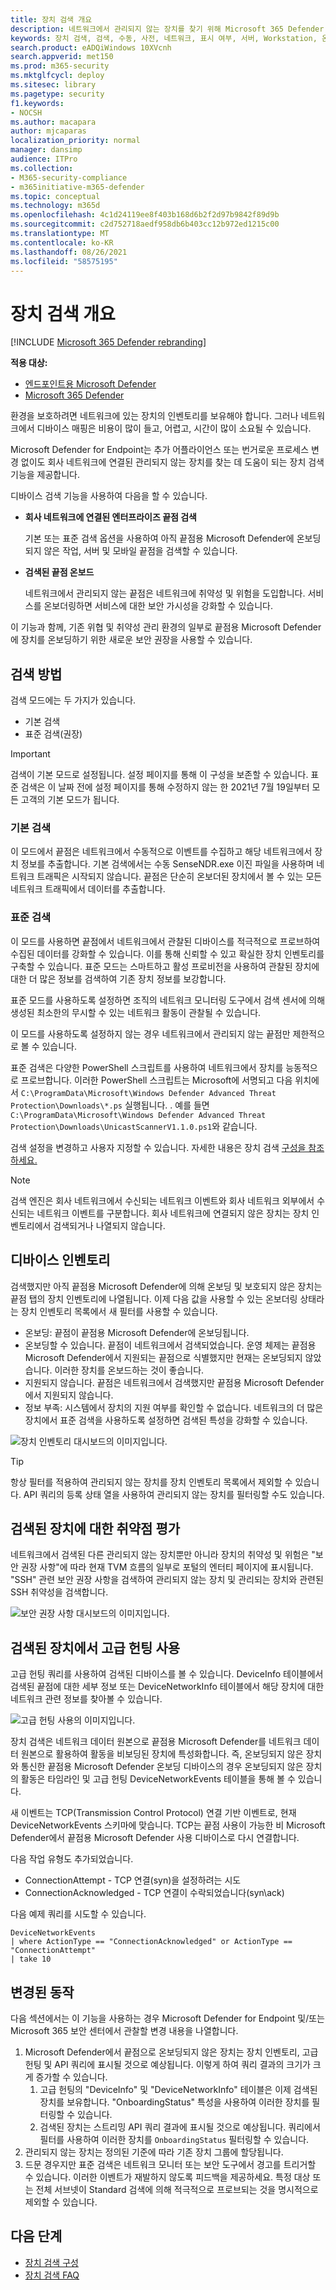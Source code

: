 ```yaml
---
title: 장치 검색 개요
description: 네트워크에서 관리되지 않는 장치를 찾기 위해 Microsoft 365 Defender 끝점 검색을 활용하는 방법에 대해 자세히 알아보기
keywords: 장치 검색, 검색, 수동, 사전, 네트워크, 표시 여부, 서버, Workstation, 온보드, 관리되지 않는 장치
search.product: eADQiWindows 10XVcnh
search.appverid: met150
ms.prod: m365-security
ms.mktglfcycl: deploy
ms.sitesec: library
ms.pagetype: security
f1.keywords:
- NOCSH
ms.author: macapara
author: mjcaparas
localization_priority: normal
manager: dansimp
audience: ITPro
ms.collection:
- M365-security-compliance
- m365initiative-m365-defender
ms.topic: conceptual
ms.technology: m365d
ms.openlocfilehash: 4c1d24119ee8f403b168d6b2f2d97b9842f89d9b
ms.sourcegitcommit: c2d752718aedf958db6b403cc12b972ed1215c00
ms.translationtype: MT
ms.contentlocale: ko-KR
ms.lasthandoff: 08/26/2021
ms.locfileid: "58575195"
---
```

# <a name="device-discovery-overview"></a>장치 검색 개요

[!INCLUDE [Microsoft 365 Defender rebranding](../../includes/microsoft-defender.md)]

**적용 대상:**
- [엔드포인트용 Microsoft Defender](https://go.microsoft.com/fwlink/p/?linkid=2146631)
- [Microsoft 365 Defender](https://go.microsoft.com/fwlink/?linkid=2118804)


환경을 보호하려면 네트워크에 있는 장치의 인벤토리를 보유해야 합니다. 그러나 네트워크에서 디바이스 매핑은 비용이 많이 들고, 어렵고, 시간이 많이 소요될 수 있습니다.

Microsoft Defender for Endpoint는 추가 어플라이언스 또는 번거로운 프로세스 변경 없이도 회사 네트워크에 연결된 관리되지 않는 장치를 찾는 데 도움이 되는 장치 검색 기능을 제공합니다.

디바이스 검색 기능을 사용하여 다음을 할 수 있습니다.

- **회사 네트워크에 연결된 엔터프라이즈 끝점 검색**

  기본 또는 표준 검색 옵션을 사용하여 아직 끝점용 Microsoft Defender에 온보딩되지 않은 작업, 서버 및 모바일 끝점을 검색할 수 있습니다.

- **검색된 끝점 온보드**

  네트워크에서 관리되지 않는 끝점은 네트워크에 취약성 및 위험을 도입합니다. 서비스를 온보더링하면 서비스에 대한 보안 가시성을 강화할 수 있습니다.

이 기능과 함께, 기존 위협 및 취약성 관리 환경의 일부로 끝점용 Microsoft Defender에 장치를 온보딩하기 위한 새로운 보안 권장을 사용할 수 있습니다.

## <a name="discovery-methods"></a>검색 방법

검색 모드에는 두 가지가 있습니다.

- 기본 검색
- 표준 검색(권장)

> [!IMPORTANT]
> 검색이 기본 모드로 설정됩니다. 설정 페이지를 통해 이 구성을 보존할 수 있습니다. 표준 검색은 이 날짜 전에 설정 페이지를 통해 수정하지 않는 한 2021년 7월 19일부터 모든 고객의 기본 모드가 됩니다.

### <a name="basic-discovery"></a>기본 검색

이 모드에서 끝점은 네트워크에서 수동적으로 이벤트를 수집하고 해당 네트워크에서 장치 정보를 추출합니다. 기본 검색에서는 수동 SenseNDR.exe 이진 파일을 사용하며 네트워크 트래픽은 시작되지 않습니다. 끝점은 단순히 온보더된 장치에서 볼 수 있는 모든 네트워크 트래픽에서 데이터를 추출합니다.

### <a name="standard-discovery"></a>표준 검색

이 모드를 사용하면 끝점에서 네트워크에서 관찰된 디바이스를 적극적으로 프로브하여 수집된 데이터를 강화할 수 있습니다. 이를 통해 신뢰할 수 있고 확실한 장치 인벤토리를 구축할 수 있습니다. 표준 모드는 스마트하고 활성 프로비전을 사용하여 관찰된 장치에 대한 더 많은 정보를 검색하여 기존 장치 정보를 보강합니다.

표준 모드를 사용하도록 설정하면 조직의 네트워크 모니터링 도구에서 검색 센서에 의해 생성된 최소한의 무시할 수 있는 네트워크 활동이 관찰될 수 있습니다.

 이 모드를 사용하도록 설정하지 않는 경우 네트워크에서 관리되지 않는 끝점만 제한적으로 볼 수 있습니다.

표준 검색은 다양한 PowerShell 스크립트를 사용하여 네트워크에서 장치를 능동적으로 프로브합니다. 이러한 PowerShell 스크립트는 Microsoft에 서명되고 다음 위치에서 `C:\ProgramData\Microsoft\Windows Defender Advanced Threat Protection\Downloads\*.ps` 실행됩니다. . 예를 들면 `C:\ProgramData\Microsoft\Windows Defender Advanced Threat Protection\Downloads\UnicastScannerV1.1.0.ps1`와 같습니다.

검색 설정을 변경하고 사용자 지정할 수 있습니다. 자세한 내용은 장치 검색 [구성을 참조하세요.](configure-device-discovery.md)

> [!NOTE]
> 검색 엔진은 회사 네트워크에서 수신되는 네트워크 이벤트와 회사 네트워크 외부에서 수신되는 네트워크 이벤트를 구분합니다. 회사 네트워크에 연결되지 않은 장치는 장치 인벤토리에서 검색되거나 나열되지 않습니다.

## <a name="device-inventory"></a>디바이스 인벤토리

검색했지만 아직 끝점용 Microsoft Defender에 의해 온보딩 및 보호되지 않은 장치는 끝점 탭의 장치 인벤토리에 나열됩니다. 이제 다음 값을 사용할 수 있는 온보더링 상태라는 장치 인벤토리 목록에서 새 필터를 사용할 수 있습니다.

- 온보딩: 끝점이 끝점용 Microsoft Defender에 온보딩됩니다.
- 온보딩할 수 있습니다. 끝점이 네트워크에서 검색되었습니다. 운영 체제는 끝점용 Microsoft Defender에서 지원되는 끝점으로 식별했지만 현재는 온보딩되지 않았습니다. 이러한 장치를 온보드하는 것이 좋습니다.
- 지원되지 않습니다. 끝점은 네트워크에서 검색했지만 끝점용 Microsoft Defender에서 지원되지 않습니다.
- 정보 부족: 시스템에서 장치의 지원 여부를 확인할 수 없습니다. 네트워크의 더 많은 장치에서 표준 검색을 사용하도록 설정하면 검색된 특성을 강화할 수 있습니다.

![장치 인벤토리 대시보드의 이미지입니다.](images/2b62255cd3a9dd42f3219e437b956fb9.png)

> [!TIP]
> 항상 필터를 적용하여 관리되지 않는 장치를 장치 인벤토리 목록에서 제외할 수 있습니다. API 쿼리의 등록 상태 열을 사용하여 관리되지 않는 장치를 필터링할 수도 있습니다.

## <a name="vulnerability-assessment-on-discovered-devices"></a>검색된 장치에 대한 취약점 평가

네트워크에서 검색된 다른 관리되지 않는 장치뿐만 아니라 장치의 취약성 및 위험은 "보안 권장 사항"에 따라 현재 TVM 흐름의 일부로 포털의 엔터티 페이지에 표시됩니다.
"SSH" 관련 보안 권장 사항을 검색하여 관리되지 않는 장치 및 관리되는 장치와 관련된 SSH 취약성을 검색합니다.

![보안 권장 사항 대시보드의 이미지입니다.](images/1156c82ffadd356ce329d1cf551e806c.png)

## <a name="use-advanced-hunting-on-discovered-devices"></a>검색된 장치에서 고급 헌팅 사용

고급 헌팅 쿼리를 사용하여 검색된 디바이스를 볼 수 있습니다.
DeviceInfo 테이블에서 검색된 끝점에 대한 세부 정보 또는 DeviceNetworkInfo 테이블에서 해당 장치에 대한 네트워크 관련 정보를 찾아볼 수 있습니다.

![고급 헌팅 사용의 이미지입니다.](images/f48ba1779eddee9872f167453c24e5c9.png)

장치 검색은 네트워크 데이터 원본으로 끝점용 Microsoft Defender를 네트워크 데이터 원본으로 활용하여 활동을 비보딩된 장치에 특성화합니다. 즉, 온보딩되지 않은 장치와 통신한 끝점용 Microsoft Defender 온보딩 디바이스의 경우 온보딩되지 않은 장치의 활동은 타임라인 및 고급 헌팅 DeviceNetworkEvents 테이블을 통해 볼 수 있습니다.

새 이벤트는 TCP(Transmission Control Protocol) 연결 기반 이벤트로, 현재 DeviceNetworkEvents 스키마에 맞습니다. TCP는 끝점 사용이 가능한 비 Microsoft Defender에서 끝점용 Microsoft Defender 사용 디바이스로 다시 연결합니다. 

다음 작업 유형도 추가되었습니다.

- ConnectionAttempt - TCP 연결(syn)을 설정하려는 시도 
- ConnectionAcknowledged - TCP 연결이 수락되었습니다(syn\ack) 

다음 예제 쿼리를 시도할 수 있습니다.

```text
DeviceNetworkEvents
| where ActionType == "ConnectionAcknowledged" or ActionType == "ConnectionAttempt"
| take 10
```

## <a name="changed-behavior"></a>변경된 동작

다음 섹션에서는 이 기능을 사용하는 경우 Microsoft Defender for Endpoint 및/또는 Microsoft 365 보안 센터에서 관찰할 변경 내용을 나열합니다.

1. Microsoft Defender에서 끝점으로 온보딩되지 않은 장치는 장치 인벤토리, 고급 헌팅 및 API 쿼리에 표시될 것으로 예상됩니다. 이렇게 하여 쿼리 결과의 크기가 크게 증가할 수 있습니다.
    1. 고급 헌팅의 "DeviceInfo" 및 "DeviceNetworkInfo" 테이블은 이제 검색된 장치를 보유합니다. "OnboardingStatus" 특성을 사용하여 이러한 장치를 필터링할 수 있습니다.
    2. 검색된 장치는 스트리밍 API 쿼리 결과에 표시될 것으로 예상됩니다. 쿼리에서 필터를 사용하여 이러한 장치를 `OnboardingStatus` 필터링할 수 있습니다.
2. 관리되지 않는 장치는 정의된 기준에 따라 기존 장치 그룹에 할당됩니다.
3. 드문 경우지만 표준 검색은 네트워크 모니터 또는 보안 도구에서 경고를 트리거할 수 있습니다. 이러한 이벤트가 재발하지 않도록 피드백을 제공하세요. 특정 대상 또는 전체 서브넷이 Standard 검색에 의해 적극적으로 프로브되는 것을 명시적으로 제외할 수 있습니다.

## <a name="next-steps"></a>다음 단계

- [장치 검색 구성](configure-device-discovery.md)
- [장치 검색 FAQ](device-discovery-faq.md)
